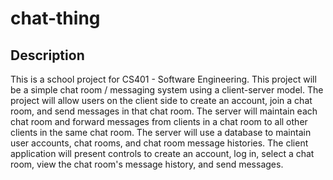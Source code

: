 # chat-thing

## Description

This is a school project for CS401 - Software Engineering. This project will be a simple chat room / messaging system using a client-server model. The project will allow users on the client side to create an account, join a chat room, and send messages in that chat room. The server will maintain each chat room and forward messages from clients in a chat room to all other clients in the same chat room. The server will use a database to maintain user accounts, chat rooms, and chat room message histories. The client application will present controls to create an account, log in, select a chat room, view the chat room's message history, and send messages.
